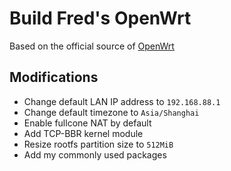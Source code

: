# Build Fred's OpenWrt

Based on the official source of [OpenWrt](https://openwrt.org)

## Modifications

* Change default LAN IP address to `192.168.88.1`
* Change default timezone to `Asia/Shanghai`
* Enable fullcone NAT by default
* Add TCP-BBR kernel module
* Resize rootfs partition size to `512MiB`
* Add my commonly used packages
